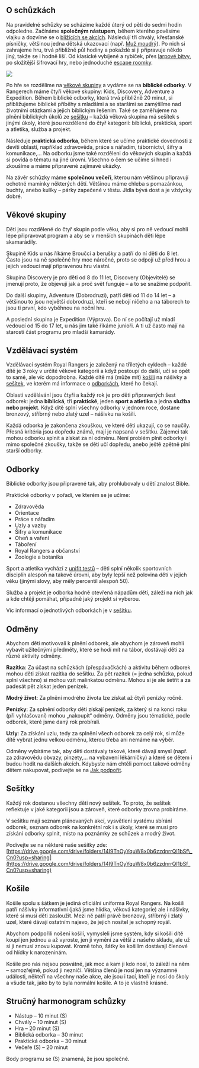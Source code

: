 ## O schůzkách

Na pravidelné schůzky se scházíme každé úterý od pěti do sedmi hodin odpoledne. Začínáme **společným nástupem**, během kterého pověsíme vlajku a dozvíme se o [blížících se akcích](https://prestice.royalrangers.cz/prespavackyy/). Následují tři chvály, křesťanské písničky, většinou jedna dětská ukazovací (např. [Muž moudrý](https://zpevnik.proscholy.cz/pisen/2180/muz-moudry)). Po nich si zahrajeme hru, trvá přibližně půl hodiny a pokaždé si ji připravuje někdo jiný, takže se i hodně liší. Od klasické vybíjené a rybiček, přes [larpové bitvy](https://cs.wikipedia.org/wiki/Larp), po složitější šifrovací hry, nebo jednoduché [escape roomky](https://cs.wikipedia.org/wiki/%C3%9Anikov%C3%A1_hra).

![](https://prestice.royalrangers.cz/wp-content/uploads/IMG_1416-1024x576.jpeg)

Po hře se rozdělíme na [věkové skupiny](#vekove_skupiny) a vydáme se na **biblické odborky**. V Rangerech máme čtyři věkové skupiny: Kids, Discovery, Adventure a Expedition. Během biblické odborky, která trvá přibližně 20 minut, si přibližujeme biblické příběhy s mladšími a se staršími se zamýšlíme nad životními otázkami a jejich biblickým řešením. Také se zaměřujeme na plnění biblických úkolů ze [sešítku](#sesitky) – každá věková skupina má sešítek s jinými úkoly, které jsou rozdělené do čtyř kategorií: biblická, praktická, sport a atletika, služba a projekt.

Následuje **praktická odborka**, během které se učíme praktické dovednosti z devíti oblastí, například zdravověda, práce s nářadím, tábornictví, šifry a komunikace,… Na odborku jsme také rozděleni do věkových skupin a každá si povídá o tématu na jiné úrovni. Všechno o čem se učíme si hned i zkoušíme a máme připravené zajímavé ukázky.

Na závěr schůzky máme **společnou večeři**, kterou nám většinou připravují ochotné maminky některých dětí. Většinou máme chleba s pomazánkou, buchty, anebo kulíky – párky zapečené v těstu. Jídla bývá dost a je vždycky dobré.

## Věkové skupiny

Děti jsou rozdělené do čtyř skupin podle věku, aby si pro ně vedoucí mohli lépe připravovat program a aby se v menších skupinách děti lépe skamarádily.

Skupině Kids u nás říkáme Broučci a berušky a patří do ní děti do 8 let. Často jsou na ně společné hry moc náročné, proto se odpojí už před hrou a jejich vedoucí mají připravenou hru vlastní.

Skupina Discovery je pro děti od 8 do 11 let, Discovery (Objevitelé) se jmenují proto, že objevují jak a proč svět funguje – a to se snažíme podpořit.

Do další skupiny, Adventure (Dobrodruzi), patří děti od 11 do 14 let – a většinou to jsou největší dobrodruzi, kteří se nebojí ničeho a na táborech to jsou ti první, kdo vyběhnou na noční hru.

A poslední skupina je Expedition (Výprava). Do ní se počítají už mladí vedoucí od 15 do 17 let, u nás jim také říkáme junioři. A ti už často mají na starosti část programu pro mladší kamarády.

## Vzdělávací systém

Vzdělávací systém Royal Rangers je založený na tříletých cyklech – každé dítě je 3 roky v určité věkové kategorii a když postoupí do další, učí se opět to samé, ale víc dopodrobna. Každé dítě má (může mít) [košili](#kosile) na nášivky a [sešítek](#sesitky), ve kterém má informace o [odborkách](#odborky), které ho čekají.

Oblasti vzdělávání jsou čtyři a každý rok je pro děti připravených šest odborek: jedna **biblická**, tři **praktické**, jeden **sport a atletika** a jedna **služba nebo projekt**. Když dítě splní všechny odborky v jednom roce, dostane bronzový, stříbrný nebo zlatý uzel – nášivku na košili.

Každá odborka je zakončena zkouškou, ve které děti ukazují, co se naučily. Přesná kritéria jsou dopředu známá, mají je napsaná v sešítku. Zájemci tak mohou odborku splnit a získat za ní odměnu. Není problém plnit odborky i mimo společné zkoušky, takže se děti učí dopředu, anebo ještě zpětně plní starší odborky.

## Odborky

Biblické odborky jsou připravené tak, aby prohlubovaly u dětí znalost Bible.

Praktické odborky v pořadí, ve kterém se je učíme:

-   Zdravověda
-   Orientace
-   Práce s nářadím
-   Uzly a vazby
-   Šifry a komunikace
-   Oheň a vaření
-   Táboření
-   Royal Rangers a občanství
-   Zoologie a botanika

Sport a atletika vychází z [unifit testů](https://drive.google.com/file/d/18jbB4oZaExjzVKa0e9RfXEZohDPwTI1u/view?usp=sharing) – děti splní několik sportovních disciplín alespoň na takové úrovni, aby byly lepší než polovina dětí v jejich věku (jinými slovy, aby měly percentil alespoň 50).

Služba a projekt je odborka hodně otevřená nápadům dětí, záleží na nich jak a kde chtějí pomáhat, případně jaký projekt si vyberou.

Víc informací o jednotlivých odborkách je v [sešítku](#sesitky).

## Odměny

Abychom děti motivovali k plnění odborek, ale abychom je zároveň mohli vybavit užitečnými předměty, které se hodí mít na tábor, dostávají děti za různé aktivity odměny.

**Razítka**: Za účast na schůzkách (přespávačkách) a aktivitu během odborek mohou děti získat razítka do sešítku. Za pět razítek (= jedna schůzka, pokud splní všechno) si mohou vzít malinkatou odměnu. Mohou si je ale šetřit a za padesát pět získat jeden penízek.

**Modrý život**: Za plnění modrého života lze získat až čtyři penízky ročně.

**Penízky**: Za splnění odborky děti získají penízek, za který si na konci roku (při vyhlašovaní) mohou „nakoupit“ odměny. Odměny jsou tématické, podle odborek, které jsme daný rok probírali.

**Uzly**: Za získání uzlu, tedy za splnění všech odborek za celý rok, si může dítě vybrat jednu velkou odměnu, kterou třeba ani nemáme na výběr.

Odměny vybíráme tak, aby děti dostávaly takové, které dávají smysl (např. za zdravovědu obvazy, pinzety,… na vybavení lékárničky) a které se dětem i budou hodit na dalších akcích. Kdybyste nám chtěli pomoct takové odměny dětem nakupovat, podívejte se na [Jak podpořit](https://prestice.royalrangers.cz/podporit/).

## Sešítky

Každý rok dostanou všechny děti nový sešítek. To proto, že sešítek reflektuje v jaké kategorii jsou a zároveň, které odborky zrovna probíráme.

V sešítku mají seznam plánovaných akcí, vysvětlení systému sbírání odborek, seznam odborek na konkrétní rok i s úkoly, které se musí pro získání odborky splnit, místo na poznámky ze schůzek a modrý život.

Podívejte se na některé naše sešítky zde: [https://drive.google.com/drive/folders/14I9TnOyYquW8x0b6zzdnrrQI1bSf\_Cn0?usp=sharing](https://drive.google.com/drive/folders/14I9TnOyYquW8x0b6zzdnrrQI1bSf_Cn0?usp=sharing)

## Košile

Košile spolu s šátkem je jediná oficiální uniforma Royal Rangers. Na košili patří nášivky informativní (jaká jsme hlídka, věková kategorie) ale i nášivky, které si musí děti zasloužit. Mezi ně patří právě bronzový, stříbrný i zlatý uzel, které dávají ostatním najevo, že jejich nositel je schopný royál.

Abychom podpořili nošení košilí, vymysleli jsme systém, kdy si košili dítě koupí jen jednou a až vyroste, jen ji vymění za větší z našeho skladu, ale už si ji nemusí znovu kupovat. Kromě toho, šátky ke košilím dostávají členové od hlídky k narozeninám.

Košile pro nás nejsou posvátné, jak moc a kam ji kdo nosí, to záleží na něm – samozřejmě, pokud ji nezničí. Většina členů je nosí jen na významné události, někteří na všechny naše akce, ale jsou i tací, kteří je nosí do školy a všude tak, jako by to byla normální košile. A to je vlastně krásné.

## Stručný harmonogram schůzky

-   Nástup – 10 minut (S)
-   Chvály – 10 minut (S)
-   Hra – 20 minut (S)
-   Biblická odborka – 30 minut
-   Praktická odborka – 30 minut
-   Večeře (S) – 20 minut

Body programu se (S) znamená, že jsou společné.
